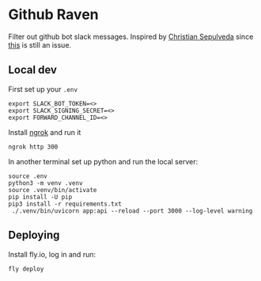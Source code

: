 # Github Raven

Filter out github bot slack messages.
Inspired by [Christian Sepulveda](https://medium.com/justideas-io/slack-notifications-filter-4760ed642457v)
since [this](https://github.com/integrations/slack/issues/1408) is still an issue.

## Local dev

First set up your `.env`
```
export SLACK_BOT_TOKEN=<>
export SLACK_SIGNING_SECRET=<>
export FORWARD_CHANNEL_ID=<>
```

Install [ngrok](https://ngrok.com/download) and run it
```
ngrok http 300
```

In another terminal set up python and run the local server:
```
source .env
python3 -m venv .venv
source .venv/bin/activate
pip install -U pip
pip3 install -r requirements.txt
 ./.venv/bin/uvicorn app:api --reload --port 3000 --log-level warning
```


## Deploying

Install fly.io, log in and run:
```
fly deploy
```
